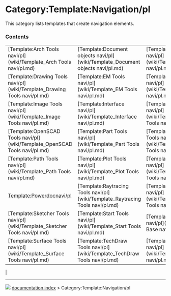 # Category:Template:Navigation/pl
This category lists templates that create navigation elements.

### Contents

|     |     |     |
| --- | --- | --- |
| [Template:Arch Tools navi/pl](wiki/Template_Arch Tools navi/pl.md) | [Template:Document objects navi/pl](wiki/Template_Document objects navi/pl.md) | [Template:Draft Tools navi/pl](wiki/Template_Draft Tools navi/pl.md) |
| [Template:Drawing Tools navi/pl](wiki/Template_Drawing Tools navi/pl.md) | [Template:EM Tools navi/pl](wiki/Template_EM Tools navi/pl.md) | [Template:FEM Tools navi/pl](wiki/Template_FEM Tools navi/pl.md) |
| [Template:Image Tools navi/pl](wiki/Template_Image Tools navi/pl.md) | [Template:Interface navi/pl](wiki/Template_Interface navi/pl.md) | [Template:Mesh Tools navi/pl](wiki/Template_Mesh Tools navi/pl.md) |
| [Template:OpenSCAD Tools navi/pl](wiki/Template_OpenSCAD Tools navi/pl.md) | [Template:Part Tools navi/pl](wiki/Template_Part Tools navi/pl.md) | [Template:PartDesign Tools navi/pl](wiki/Template_PartDesign Tools navi/pl.md) |
| [Template:Path Tools navi/pl](wiki/Template_Path Tools navi/pl.md) | [Template:Plot Tools navi/pl](wiki/Template_Plot Tools navi/pl.md) | [Template:Points Tools navi/pl](wiki/Template_Points Tools navi/pl.md) |
| [Template:Powerdocnavi/pl](wiki/Template_Powerdocnavi/pl.md) | [Template:Raytracing Tools navi/pl](wiki/Template_Raytracing Tools navi/pl.md) | [Template:Robot Tools navi/pl](wiki/Template_Robot Tools navi/pl.md) |
| [Template:Sketcher Tools navi/pl](wiki/Template_Sketcher Tools navi/pl.md) | [Template:Start Tools navi/pl](wiki/Template_Start Tools navi/pl.md) | [Template:Std Base navi/pl](wiki/Template_Std Base navi/pl.md) |
| [Template:Surface Tools navi/pl](wiki/Template_Surface Tools navi/pl.md) | [Template:TechDraw Tools navi/pl](wiki/Template_TechDraw Tools navi/pl.md) | [Template:Tutorials navi/pl](wiki/Template_Tutorials navi/pl.md) |
|



---
![](images/Right_arrow.png) [documentation index](../README.md) > Category:Template:Navigation/pl
